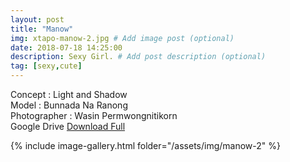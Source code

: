 ```yaml
---
layout: post
title: "Manow"
img: xtapo-manow-2.jpg # Add image post (optional)
date: 2018-07-18 14:25:00
description: Sexy Girl. # Add post description (optional)
tag: [sexy,cute]
---
```

Concept : Light and Shadow  
Model : Bunnada Na Ranong  
Photographer : Wasin Permwongnitikorn  
Google Drive [Download Full](http://gestyy.com/e0HDwR)        


{% include image-gallery.html folder="/assets/img/manow-2" %}
